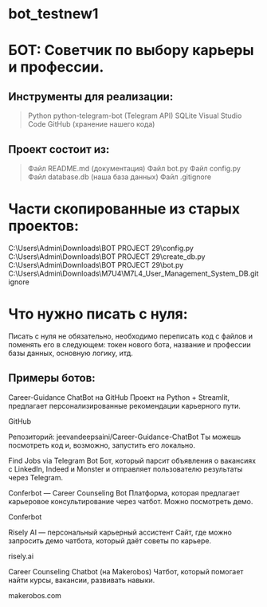 # bot_testnew1
# БОТ: Советчик по выбору карьеры и профессии.

## Инструменты для реализации:
> Python
> python-telegram-bot (Telegram API)
> SQLite
> Visual Studio Code
> GitHub (хранение нашего кода)

## Проект состоит из:
> Файл README.md (документация)
> Файл bot.py
> Файл config.py
> Файл database.db (наша база данных)
> Файл .gitignore

# Части скопированные из старых проектов:
C:\Users\Admin\Downloads\BOT PROJECT 29\config.py
C:\Users\Admin\Downloads\BOT PROJECT 29\create_db.py
C:\Users\Admin\Downloads\BOT PROJECT 29\bot.py
C:\Users\Admin\Downloads\M7U4\M7L4_User_Management_System_DB\.gitignore

# Что нужно писать с нуля:
Писать с нуля не обязательно, необходимо переписать код с файлов и поменять его в следующем: токен нового бота, название и профессии базы данных, основную логику, итд.

## Примеры ботов:
Career-Guidance ChatBot на GitHub
Проект на Python + Streamlit, предлагает персонализированные рекомендации карьерного пути.

GitHub

Репозиторий: jeevandeepsaini/Career-Guidance-ChatBot
Ты можешь посмотреть код и, возможно, запустить его локально.

Find Jobs via Telegram Bot
Бот, который парсит объявления о вакансиях с LinkedIn, Indeed и Monster и отправляет пользователю результаты через Telegram.

Conferbot — Career Counseling Bot
Платформа, которая предлагает карьеровое консультирование через чатбот. Можно посмотреть демо.

Conferbot

Risely AI — персональный карьерный ассистент
Сайт, где можно запросить демо чатбота, который даёт советы по карьере.

risely.ai

Career Counseling Chatbot (на Makerobos)
Чатбот, который помогает найти курсы, вакансии, развивать навыки.

makerobos.com




